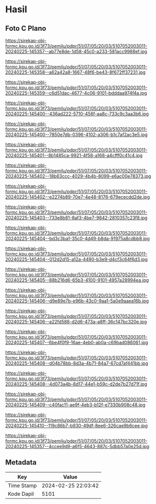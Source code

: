 # Hasil

## Foto C Plano

https://sirekap-obj-formc.kpu.go.id/3f73/pemilu/pdpr/51/07/05/20/03/5107052003011-20240225-145357--ab77e8de-1d58-45c0-a233-581acc9988ef.jpg

https://sirekap-obj-formc.kpu.go.id/3f73/pemilu/pdpr/51/07/05/20/03/5107052003011-20240225-145358--a62a42a8-1667-48f6-be43-8f672ff37231.jpg

https://sirekap-obj-formc.kpu.go.id/3f73/pemilu/pdpr/51/07/05/20/03/5107052003011-20240225-145359--c6d51dac-4677-4c06-9101-bdddaa974f4a.jpg

https://sirekap-obj-formc.kpu.go.id/3f73/pemilu/pdpr/51/07/05/20/03/5107052003011-20240225-145400--436ad222-5710-456f-aa8c-733c9c3aa3b6.jpg

https://sirekap-obj-formc.kpu.go.id/3f73/pemilu/pdpr/51/07/05/20/03/5107052003011-20240225-145400--7850e7db-0396-4102-a306-b1c7af2ac3e5.jpg

https://sirekap-obj-formc.kpu.go.id/3f73/pemilu/pdpr/51/07/05/20/03/5107052003011-20240225-145401--8b1485ca-9921-4f58-a168-a4cfff0c41c4.jpg

https://sirekap-obj-formc.kpu.go.id/3f73/pemilu/pdpr/51/07/05/20/03/5107052003011-20240225-145402--18b63ccc-4029-4b4b-8099-e6ac00e78373.jpg

https://sirekap-obj-formc.kpu.go.id/3f73/pemilu/pdpr/51/07/05/20/03/5107052003011-20240225-145402--e2274b89-70e7-4e48-8176-679ececdd2de.jpg

https://sirekap-obj-formc.kpu.go.id/3f73/pemilu/pdpr/51/07/05/20/03/5107052003011-20240225-145403--733e8b81-8af3-4be7-9842-2810357c23f8.jpg

https://sirekap-obj-formc.kpu.go.id/3f73/pemilu/pdpr/51/07/05/20/03/5107052003011-20240225-145404--bd3c3ba1-35c0-4d49-b8da-91975a8cdbb8.jpg

https://sirekap-obj-formc.kpu.go.id/3f73/pemilu/pdpr/51/07/05/20/03/5107052003011-20240225-145404--012d2d15-a12a-4490-b3e9-d4cf3c64f6d3.jpg

https://sirekap-obj-formc.kpu.go.id/3f73/pemilu/pdpr/51/07/05/20/03/5107052003011-20240225-145405--88b216d6-65b3-4100-9101-4957a28994ea.jpg

https://sirekap-obj-formc.kpu.go.id/3f73/pemilu/pdpr/51/07/05/20/03/5107052003011-20240225-145406--d9e89e7b-e96b-43c0-9aa1-5a0e9aaea16b.jpg

https://sirekap-obj-formc.kpu.go.id/3f73/pemilu/pdpr/51/07/05/20/03/5107052003011-20240225-145406--a22fd588-d2d6-473a-a8ff-36c147bc320e.jpg

https://sirekap-obj-formc.kpu.go.id/3f73/pemilu/pdpr/51/07/05/20/03/5107052003011-20240225-145407--6be4f0f9-16ae-4eb0-ab0a-c69bad086061.jpg

https://sirekap-obj-formc.kpu.go.id/3f73/pemilu/pdpr/51/07/05/20/03/5107052003011-20240225-145408--d04b78bb-8d3a-4b71-84a7-67cd7af441bb.jpg

https://sirekap-obj-formc.kpu.go.id/3f73/pemilu/pdpr/51/07/05/20/03/5107052003011-20240225-145408--4d073a4b-8d17-44e1-b59c-d2de7b27d71f.jpg

https://sirekap-obj-formc.kpu.go.id/3f73/pemilu/pdpr/51/07/05/20/03/5107052003011-20240225-145409--c40fac11-ae9f-4eb3-b12f-e7330b908c48.jpg

https://sirekap-obj-formc.kpu.go.id/3f73/pemilu/pdpr/51/07/05/20/03/5107052003011-20240225-145410--119c86b7-b930-49df-8ee6-326cae9b6cee.jpg

https://sirekap-obj-formc.kpu.go.id/3f73/pemilu/pdpr/51/07/05/20/03/5107052003011-20240225-145357--4ccee9d9-a6f5-4643-887c-5dbb57a0e25d.jpg


## Metadata

| Key        | Value               |
| ---------- | ------------------- |
| Time Stamp | 2024-02-25 22:03:42 |
| Kode Dapil | 5101                |



